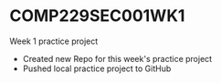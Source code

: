 # COMP229SEC001WK1
Week 1 practice project

- Created new Repo for this week's practice project
- Pushed local practice project to GitHub
